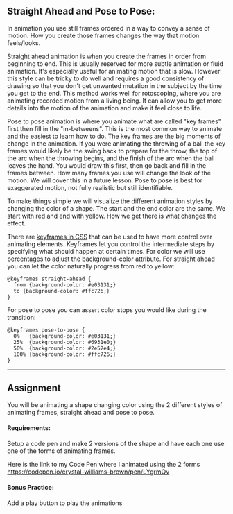 ## Straight Ahead and Pose to Pose:

In animation you use still frames ordered in a way to convey a sense of motion. How you create those frames changes the way that motion feels/looks.

Straight ahead animation is when you create the frames in order from beginning to end. This is usually reserved for more subtle animation or fluid animation. It's especially useful for animating motion that is slow. However this style can be tricky to do well and requires a good consistency of drawing so that you don't get unwanted mutation in the subject by the time you get to the end. This method works well for rotoscoping, where you are animating recorded motion from a living being. It can allow you to get more details into the motion of the animation and make it feel close to life.

Pose to pose animation is where you animate what are called "key frames" first then fill in the "in-betweens". This is the most common way to animate and the easiest to learn how to do. The key frames are the big moments of change in the animation. If you were animating the throwing of a ball the key frames would likely be the swing back to prepare for the throw, the top of the arc when the throwing begins, and the finish of the arc when the ball leaves the hand. You would draw this first, then go back and fill in the frames between. How many frames you use will change the look of the motion. We will cover this in a future lesson. Pose to pose is best for exaggerated motion, not fully realistic but still identifiable.

To make things simple we will visualize the different animation styles by changing the color of a shape. The start and the end color are the same. We start with red and end with yellow. How we get there is what changes the effect.

There are [keyframes in CSS](https://developer.mozilla.org/en-US/docs/Web/CSS/@keyframes) that can be used to have more control over animating elements.
Keyframes let you control the intermediate steps by specifying what should happen at certain times. For color we will use percentages to adjust the background-color attribute. For straight ahead you can let the color naturally progress from red to yellow:
```
@keyframes straight-ahead {
  from {background-color: #e03131;}
  to {background-color: #ffc726;}
}
 ```
For pose to pose you can assert color stops you would like during the transition:
```
@keyframes pose-to-pose {
  0%   {background-color: #e03131;}
  25%  {background-color: #6931e0;}
  50%  {background-color: #2e52e4;}
  100% {background-color: #ffc726;}
}
```

***

## Assignment
You will be animating a shape changing color using the 2 different styles of animating frames, straight ahead and pose to pose.


#### Requirements:
Setup a code pen and make 2 versions of the shape and have each one use one of the forms of animating frames.

Here is the link to my Code Pen where I animated using the 2 forms https://codepen.io/crystal-williams-brown/pen/LYgrmQv

#### Bonus Practice:
Add a play button to play the animations
